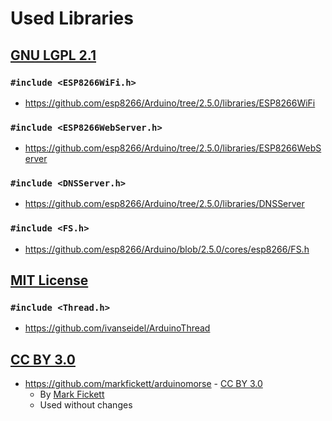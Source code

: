 Used Libraries
==============

[GNU LGPL 2.1]
--------------

### `#include <ESP8266WiFi.h>`

* https://github.com/esp8266/Arduino/tree/2.5.0/libraries/ESP8266WiFi

### `#include <ESP8266WebServer.h>`

* https://github.com/esp8266/Arduino/tree/2.5.0/libraries/ESP8266WebServer

### `#include <DNSServer.h>`

* https://github.com/esp8266/Arduino/tree/2.5.0/libraries/DNSServer

### `#include <FS.h>`

* https://github.com/esp8266/Arduino/blob/2.5.0/cores/esp8266/FS.h


[MIT License]
-------------

### `#include <Thread.h>`

* https://github.com/ivanseidel/ArduinoThread


[CC BY 3.0]
-----------

* https://github.com/markfickett/arduinomorse - [CC BY 3.0](https://creativecommons.org/licenses/by/3.0/)
  * By [Mark Fickett](http://www.markfickett.com/)
  * Used without changes


[GNU LGPL 2.1]: https://github.com/esp8266/Arduino/blob/2.5.0/LICENSE
[MIT License]: https://github.com/ivanseidel/ArduinoThread/blob/2.1.1/LICENSE.txt
[CC BY 3.0]: https://creativecommons.org/licenses/by/3.0/

